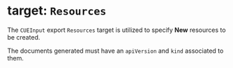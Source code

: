 # target: `Resources`

The `CUEInput` export `Resources` target is utilized to specify **New** resources to be created.

The documents generated must have an `apiVersion` and `kind` associated to them.
